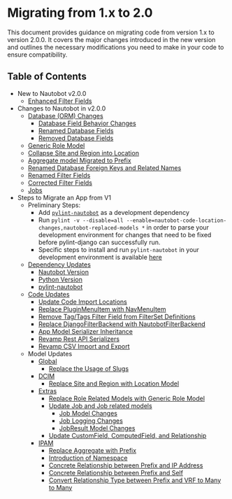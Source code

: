 # Migrating from 1.x to 2.0

This document provides guidance on migrating code from version 1.x to version 2.0.0. It covers the major changes introduced in the new version and outlines the necessary modifications you need to make in your code to ensure compatibility.

## Table of Contents

- New to Nautobot v2.0.0
    - [Enhanced Filter Fields](../../../release-notes/version-2.0.md#enhanced-filter-fields-2804)
- Changes to Nautobot in v2.0.0
    - [Database (ORM) Changes](../../../user-guide/administration/upgrading/from-v1/upgrading-from-nautobot-v1.md#database-orm-changes)
        - [Database Field Behavior Changes](../../../user-guide/administration/upgrading/from-v1/upgrading-from-nautobot-v1.md#database-field-behavior-changes)
        - [Renamed Database Fields](../../../user-guide/administration/upgrading/from-v1/upgrading-from-nautobot-v1.md#renamed-database-fields)
        - [Removed Database Fields](../../../user-guide/administration/upgrading/from-v1/upgrading-from-nautobot-v1.md#removed-database-fields)
    - [Generic Role Model](../../../user-guide/administration/upgrading/from-v1/upgrading-from-nautobot-v1.md#generic-role-model)
    - [Collapse Site and Region into Location](../migration/model-updates/dcim.md#replace-site-and-region-with-location-model)
    - [Aggregate model Migrated to Prefix](../../../user-guide/administration/upgrading/from-v1/upgrading-from-nautobot-v1.md#aggregate-migrated-to-prefix)
    - [Renamed Database Foreign Keys and Related Names](../../../release-notes/version-2.0.md#renamed-database-foreign-keys-and-related-names-2520)
    - [Renamed Filter Fields](../../../user-guide/administration/upgrading/from-v1/upgrading-from-nautobot-v1.md#renamed-filter-fields)
    - [Corrected Filter Fields](../../../user-guide/administration/upgrading/from-v1/upgrading-from-nautobot-v1.md#corrected-filter-fields)
    - [Jobs](../../jobs/migration/from-v1.md)
- Steps to Migrate an App from V1
    - Preliminary Steps:
        - Add [`pylint-nautobot`](https://github.com/nautobot/pylint-nautobot) as a development dependency
        - Run `pylint -v --disable=all --enable=nautobot-code-location-changes,nautobot-replaced-models *` in order to parse your development environment for changes that need to be fixed before pylint-django can successfully run.
        - Specific steps to install and run `pylint-nautobot` in your development environment is available [here](https://docs.nautobot.com/projects/pylint-nautobot/en/latest/getting_started/)
    - [Dependency Updates](dependency-updates.md)
        - [Nautobot Version](dependency-updates.md#nautobot-version)
        - [Python Version](dependency-updates.md#python-version)
        - [pylint-nautobot](dependency-updates.md#pylint-nautobot)
    - [Code Updates](code-updates.md)
        - [Update Code Import Locations](code-updates.md#update-code-import-locations)
        - [Replace PluginMenuItem with NavMenuItem](code-updates.md#replace-pluginmenuitem-with-navmenuitem)
        - [Remove Tag/Tags Filter Field from FilterSet Definitions](code-updates.md#remove-tagtags-filter-from-filterset-definitions)
        - [Replace DjangoFilterBackend with NautobotFilterBackend](code-updates.md#replace-djangofilterbackend-with-nautobotfilterbackend)
        - [App Model Serializer Inheritance](code-updates.md#app-model-serializer-inheritance)
        - [Revamp Rest API Serializers](code-updates.md#revamp-rest-api-serializers)
        - [Revamp CSV Import and Export](code-updates.md#revamp-csv-import-and-export)
    - Model Updates
        - [Global](model-updates/global.md)
            - [Replace the Usage of Slugs](model-updates/global.md#replace-the-usage-of-slugs-with-composite-keys)
        - [DCIM](model-updates/dcim.md)
            - [Replace Site and Region with Location Model](model-updates/dcim.md#replace-site-and-region-with-location-model)
        - [Extras](model-updates/extras.md)
            - [Replace Role Related Models with Generic Role Model](model-updates/extras.md#replace-role-related-models-with-generic-role-model)
            - [Update Job and Job related models](model-updates/extras.md#update-job-and-job-related-models)
                - [Job Model Changes](model-updates/extras.md#job-model-changes)
                - [Job Logging Changes](model-updates/extras.md#job-logging-changes)
                - [JobResult Model Changes](model-updates/extras.md#jobresult-model-changes)
            - [Update CustomField, ComputedField, and Relationship](model-updates/extras.md#update-customfield-computedfield-and-relationship)
        - [IPAM](model-updates/ipam.md)
            - [Replace Aggregate with Prefix](model-updates/ipam.md#replace-aggregate-with-prefix)
            - [Introduction of Namespace](model-updates/ipam.md#introduction-of-namespace)
            - [Concrete Relationship between Prefix and IP Address](model-updates/ipam.md#concrete-relationship-between-prefix-and-ip-address)
            - [Concrete Relationship between Prefix and Self](model-updates/ipam.md#concrete-relationship-between-prefix-and-self)
            - [Convert Relationship Type between Prefix and VRF to Many to Many](model-updates/ipam.md#convert-relationship-type-between-prefix-and-vrf-to-many-to-many)
